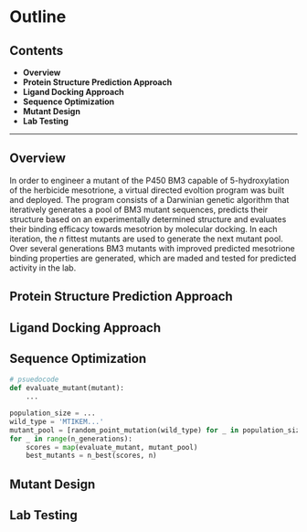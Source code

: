# Outline

## Contents

- **Overview**
- **Protein Structure Prediction Approach**
- **Ligand Docking Approach**
- **Sequence Optimization**
- **Mutant Design**
- **Lab Testing**
-----------
## Overview
In order to engineer a mutant of the P450 BM3 capable of 5-hydroxylation of the herbicide mesotrione, a virtual directed evoltion program was built and deployed.
The program consists of a Darwinian genetic algorithm that iteratively generates a pool of BM3 mutant sequences, predicts their structure based on an experimentally determined structure and evaluates their binding efficacy towards mesotrion by molecular docking. 
In each iteration, the $n$ fittest mutants are used to generate the next mutant pool.
Over several generations BM3 mutants with improved predicted mesotrione binding properties are generated, which are maded and tested for predicted activity in the lab.

## Protein Structure Prediction Approach
## Ligand Docking Approach
## Sequence Optimization
```python
# psuedocode
def evaluate_mutant(mutant):
	...

population_size = ... 
wild_type = 'MTIKEM...'
mutant_pool = [random_point_mutation(wild_type) for _ in population_size]
for _ in range(n_generations):
	scores = map(evaluate_mutant, mutant_pool)
	best_mutants = n_best(scores, n)

```
## Mutant Design
## Lab Testing
